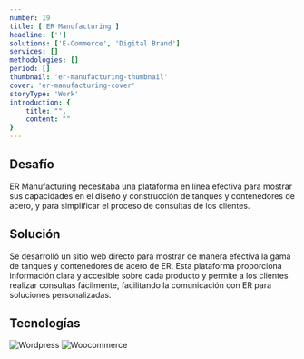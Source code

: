 ```yaml
---
number: 19
title: ['ER Manufacturing']
headline: ['']
solutions: ['E-Commerce', 'Digital Brand']
services: []
methodologies: []
period: []
thumbnail: 'er-manufacturing-thumbnail'
cover: 'er-manufacturing-cover'
storyType: 'Work'
introduction: {
    title: "",
    content: ""
}
---
```


## Desafío

ER Manufacturing necesitaba una plataforma en línea efectiva para mostrar sus capacidades en el diseño y construcción de tanques y contenedores de acero, y para simplificar el proceso de consultas de los clientes.

## Solución

Se desarrolló un sitio web directo para mostrar de manera efectiva la gama de tanques y contenedores de acero de ER. Esta plataforma proporciona información clara y accesible sobre cada producto y permite a los clientes realizar consultas fácilmente, facilitando la comunicación con ER para soluciones personalizadas.

## Tecnologías

<div class="story_story__mainContent__technologies__v5XXm">
  <div class="story_story__mainContent__technologies__images__6NSg5">
    <div>
      <img loading="lazy" src="/technologies/wordpress.svg" alt="Wordpress"/>
      <img loading="lazy" src="/technologies/woocommerce.svg" alt="Woocommerce"/>
    </div>
  </div>
</div>